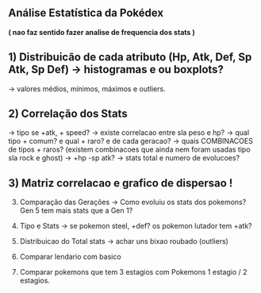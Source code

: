 ## **Análise Estatística da Pokédex**

**( nao faz sentido fazer analise de frequencia dos stats )**
## 1) Distribuicão de cada atributo (Hp, Atk, Def, Sp Atk, Sp Def) -> histogramas e ou boxplots?
 -> valores médios, mínimos, máximos e outliers.

## 2) Correlação dos Stats
 -> tipo se +atk, + speed? -> existe correlacao entre sla peso e hp?
 -> qual tipo + comum? e qual + raro? e de cada geracao?
 -> quais COMBINACOES de tipos + raros? (existem combinacoes que ainda nem foram usadas tipo sla rock e ghost)
  -> +hp -sp atk?
  -> stats total e numero de evolucoes?

## 3) Matriz correlacao e grafico de dispersao !


3) Comparação das Gerações
 -> Como evoluiu os stats dos pokemons? Gen 5 tem mais stats que a Gen 1?

4) Tipo e Stats
 -> se pokemon steel, +def? os pokemon lutador tem +atk?

5) Distribuicao do Total stats
 -> achar uns bixao roubado (outliers)

6) Comparar lendario com basico

7) Comparar pokemons que tem 3 estagios com Pokemons 1 estagio / 2 estagios.
